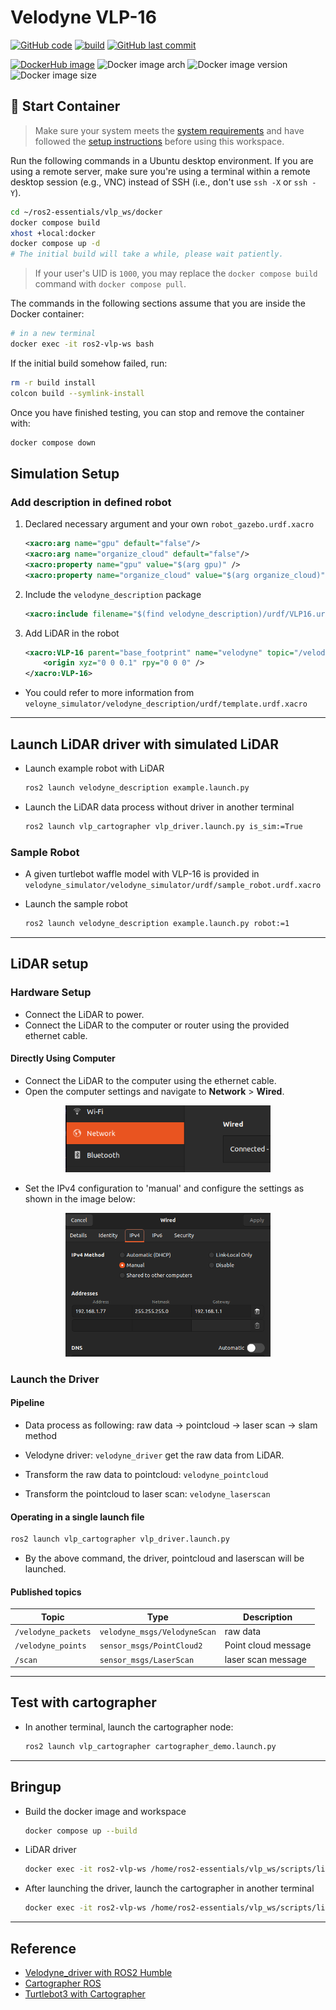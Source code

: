 # Velodyne VLP-16

[![GitHub code](https://img.shields.io/badge/code-blue?logo=github&label=github)](https://github.com/j3soon/ros2-essentials/tree/main/vlp_ws)
[![build](https://img.shields.io/github/actions/workflow/status/j3soon/ros2-essentials/build-vlp-ws.yaml?label=build)](https://github.com/j3soon/ros2-essentials/actions/workflows/build-vlp-ws.yaml)
[![GitHub last commit](https://img.shields.io/github/last-commit/j3soon/ros2-essentials?path=vlp_ws)](https://github.com/j3soon/ros2-essentials/commits/main/vlp_ws)

[![DockerHub image](https://img.shields.io/badge/dockerhub-j3soon/ros2--vlp--ws-important.svg?logo=docker)](https://hub.docker.com/r/j3soon/ros2-vlp-ws/tags)
![Docker image arch](https://img.shields.io/badge/arch-amd64_|_arm64-blueviolet)
![Docker image version](https://img.shields.io/docker/v/j3soon/ros2-vlp-ws)
![Docker image size](https://img.shields.io/docker/image-size/j3soon/ros2-vlp-ws)

## 🐳 Start Container

> Make sure your system meets the [system requirements](https://j3soon.github.io/ros2-essentials/#system-requirements) and have followed the [setup instructions](https://j3soon.github.io/ros2-essentials/#setup) before using this workspace.

Run the following commands in a Ubuntu desktop environment. If you are using a remote server, make sure you're using a terminal within a remote desktop session (e.g., VNC) instead of SSH (i.e., don't use `ssh -X` or `ssh -Y`).

```sh
cd ~/ros2-essentials/vlp_ws/docker
docker compose build
xhost +local:docker
docker compose up -d
# The initial build will take a while, please wait patiently.
```

> If your user's UID is `1000`, you may replace the `docker compose build` command with `docker compose pull`.

The commands in the following sections assume that you are inside the Docker container:

```sh
# in a new terminal
docker exec -it ros2-vlp-ws bash
```

If the initial build somehow failed, run:

```sh
rm -r build install
colcon build --symlink-install
```

Once you have finished testing, you can stop and remove the container with:

```sh
docker compose down
```

## Simulation Setup

### Add description in defined robot

1. Declared necessary argument and  your own `robot_gazebo.urdf.xacro`

    ```xml
    <xacro:arg name="gpu" default="false"/>
    <xacro:arg name="organize_cloud" default="false"/>
    <xacro:property name="gpu" value="$(arg gpu)" />
    <xacro:property name="organize_cloud" value="$(arg organize_cloud)" />
    ```

2. Include the `velodyne_description` package

    ```xml
    <xacro:include filename="$(find velodyne_description)/urdf/VLP16.urdf.xacro" />
    ```

3. Add LiDAR in the robot

    ```xml
    <xacro:VLP-16 parent="base_footprint" name="velodyne" topic="/velodyne_points" organize_cloud="${organize_cloud}" hz="10" samples="440" gpu="${gpu}">
        <origin xyz="0 0 0.1" rpy="0 0 0" />
    </xacro:VLP-16>
    ```

- You could refer to more information from `veloyne_simulator/velodyne_description/urdf/template.urdf.xacro`

---

## Launch LiDAR driver with simulated LiDAR

- Launch example robot with LiDAR

    ```bash
    ros2 launch velodyne_description example.launch.py
    ```

- Launch the LiDAR data process without driver in another terminal

    ```bash
    ros2 launch vlp_cartographer vlp_driver.launch.py is_sim:=True
    ```

### Sample Robot

- A given turtlebot waffle model with VLP-16 is provided in `velodyne_simulator/velodyne_simulator/urdf/sample_robot.urdf.xacro`
- Launch the sample robot

    ```bash
    ros2 launch velodyne_description example.launch.py robot:=1
    ```

---

## LiDAR setup

### Hardware Setup

- Connect the LiDAR to power.
- Connect the LiDAR to the computer or router using the provided ethernet cable.

#### Directly Using Computer

- Connect the LiDAR to the computer using the ethernet cable.
- Open the computer settings and navigate to **Network** > **Wired**.

<center>
    <img width="65%" src="assets/wireless-settings.png">
</center>

- Set the IPv4 configuration to 'manual' and configure the settings as shown in the image below:

<center>
    <img width="65%" src="assets/network-settings.png">
</center>

### Launch the Driver

#### Pipeline

- Data process as following:
  raw data -> pointcloud -> laser scan -> slam method

- Velodyne driver: `velodyne_driver` get the raw data from LiDAR.
- Transform the raw data to pointcloud: `velodyne_pointcloud`
- Transform the pointcloud to laser scan: `velodyne_laserscan`

#### Operating in a single launch file

```bash
ros2 launch vlp_cartographer vlp_driver.launch.py
```

- By the above command, the driver, pointcloud and laserscan will be launched.

#### Published topics

| Topic | Type | Description |
| -------- | -------- | -------- |
| `/velodyne_packets` | `velodyne_msgs/VelodyneScan` | raw data |
| `/velodyne_points` | `sensor_msgs/PointCloud2` | Point cloud message |
| `/scan` | `sensor_msgs/LaserScan` | laser scan message |


---

## Test with cartographer

- In another terminal, launch the cartographer node:

    ```bash
    ros2 launch vlp_cartographer cartographer_demo.launch.py
    ```

---

## Bringup

- Build the docker image and workspace

    ```bash
    docker compose up --build
    ```

- LiDAR driver

    ```bash
    docker exec -it ros2-vlp-ws /home/ros2-essentials/vlp_ws/scripts/lidar-driver-bringup.sh
    ```

- After launching the driver, launch the cartographer in another terminal

    ```bash
    docker exec -it ros2-vlp-ws /home/ros2-essentials/vlp_ws/scripts/lidar-slam-bringup.sh
    ```

---

## Reference

- [Velodyne_driver with ROS2 Humble](https://github.com/ros-drivers/velodyne/tree/d8cf623a922b1f12995e8c71295924c2905bd9a3)
- [Cartographer ROS](https://github.com/cartographer-project/cartographer_ros/tree/c138034db0c47fe0ea5a2abe516acae02190dbf5)
- [Turtlebot3 with Cartographer](https://github.com/ROBOTIS-GIT/turtlebot3/tree/a7dd05ae176f3f3778b0a36f7065dc9655b050e3)
